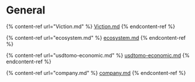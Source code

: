 # General

{% content-ref url="Viction.md" %}
[Viction.md](Viction.md)
{% endcontent-ref %}

{% content-ref url="ecosystem.md" %}
[ecosystem.md](ecosystem.md)
{% endcontent-ref %}

{% content-ref url="usdtomo-economic.md" %}
[usdtomo-economic.md](usdtomo-economic.md)
{% endcontent-ref %}

{% content-ref url="company.md" %}
[company.md](company.md)
{% endcontent-ref %}
